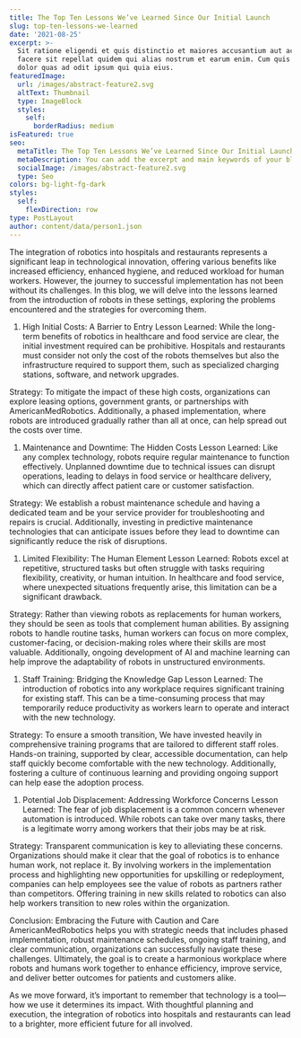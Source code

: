 ```yaml
---
title: The Top Ten Lessons We’ve Learned Since Our Initial Launch
slug: top-ten-lessons-we-learned
date: '2021-08-25'
excerpt: >-
  Sit ratione eligendi et quis distinctio et maiores accusantium aut accusamus
  facere sit repellat quidem qui alias nostrum et earum enim. Cum quis sint eos
  dolor quas ad odit ipsum qui quia eius.
featuredImage:
  url: /images/abstract-feature2.svg
  altText: Thumbnail
  type: ImageBlock
  styles:
    self:
      borderRadius: medium
isFeatured: true
seo:
  metaTitle: The Top Ten Lessons We’ve Learned Since Our Initial Launch
  metaDescription: You can add the excerpt and main keywords of your blog post here.
  socialImage: /images/abstract-feature2.svg
  type: Seo
colors: bg-light-fg-dark
styles:
  self:
    flexDirection: row
type: PostLayout
author: content/data/person1.json
---
```

The integration of robotics into hospitals and restaurants represents a significant leap in technological innovation, offering various benefits like increased efficiency, enhanced hygiene, and reduced workload for human workers. However, the journey to successful implementation has not been without its challenges. In this blog, we will delve into the lessons learned from the introduction of robots in these settings, exploring the problems encountered and the strategies for overcoming them.

1.  High Initial Costs: A Barrier to Entry
    Lesson Learned: While the long-term benefits of robotics in healthcare and food service are clear, the initial investment required can be prohibitive. Hospitals and restaurants must consider not only the cost of the robots themselves but also the infrastructure required to support them, such as specialized charging stations, software, and network upgrades.

Strategy: To mitigate the impact of these high costs, organizations can explore leasing options, government grants, or partnerships with AmericanMedRobotics. Additionally, a phased implementation, where robots are introduced gradually rather than all at once, can help spread out the costs over time.

1.  Maintenance and Downtime: The Hidden Costs
    Lesson Learned: Like any complex technology, robots require regular maintenance to function effectively. Unplanned downtime due to technical issues can disrupt operations, leading to delays in food service or healthcare delivery, which can directly affect patient care or customer satisfaction.

Strategy: We establish a robust maintenance schedule and having a dedicated team and be your service provider for troubleshooting and repairs is crucial. Additionally, investing in predictive maintenance technologies that can anticipate issues before they lead to downtime can significantly reduce the risk of disruptions.

1.  Limited Flexibility: The Human Element
    Lesson Learned: Robots excel at repetitive, structured tasks but often struggle with tasks requiring flexibility, creativity, or human intuition. In healthcare and food service, where unexpected situations frequently arise, this limitation can be a significant drawback.

Strategy: Rather than viewing robots as replacements for human workers, they should be seen as tools that complement human abilities. By assigning robots to handle routine tasks, human workers can focus on more complex, customer-facing, or decision-making roles where their skills are most valuable. Additionally, ongoing development of AI and machine learning can help improve the adaptability of robots in unstructured environments.

1.  Staff Training: Bridging the Knowledge Gap
    Lesson Learned: The introduction of robotics into any workplace requires significant training for existing staff. This can be a time-consuming process that may temporarily reduce productivity as workers learn to operate and interact with the new technology.

Strategy: To ensure a smooth transition, We have invested heavily in comprehensive training programs that are tailored to different staff roles. Hands-on training, supported by clear, accessible documentation, can help staff quickly become comfortable with the new technology. Additionally, fostering a culture of continuous learning and providing ongoing support can help ease the adoption process.

1.  Potential Job Displacement: Addressing Workforce Concerns
    Lesson Learned: The fear of job displacement is a common concern whenever automation is introduced. While robots can take over many tasks, there is a legitimate worry among workers that their jobs may be at risk.

Strategy: Transparent communication is key to alleviating these concerns. Organizations should make it clear that the goal of robotics is to enhance human work, not replace it. By involving workers in the implementation process and highlighting new opportunities for upskilling or redeployment, companies can help employees see the value of robots as partners rather than competitors. Offering training in new skills related to robotics can also help workers transition to new roles within the organization.

Conclusion: Embracing the Future with Caution and Care
AmericanMedRobotics helps you with strategic needs that includes phased implementation, robust maintenance schedules, ongoing staff training, and clear communication, organizations can successfully navigate these challenges. Ultimately, the goal is to create a harmonious workplace where robots and humans work together to enhance efficiency, improve service, and deliver better outcomes for patients and customers alike.

As we move forward, it’s important to remember that technology is a tool—how we use it determines its impact. With thoughtful planning and execution, the integration of robotics into hospitals and restaurants can lead to a brighter, more efficient future for all involved.

